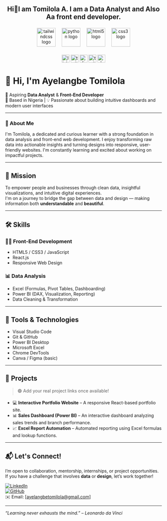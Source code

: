 <h2 align="center">Hi👋I am Tomilola A. I am a Data Analyst and Also Aa front end developer.</h2>

###

<div align="center">
  <img src="https://skillicons.dev/icons?i=tailwind" height="60" alt="tailwindcss logo"  />
  <img width="12" />
  <img src="https://skillicons.dev/icons?i=py" height="60" alt="python logo"  />
  <img width="12" />
  <img src="https://cdn.jsdelivr.net/gh/devicons/devicon/icons/html5/html5-original.svg" height="60" alt="html5 logo"  />
  <img width="12" />
  <img src="https://cdn.jsdelivr.net/gh/devicons/devicon/icons/css3/css3-original.svg" height="60" alt="css3 logo"  />
</div>

###

<div align="center">
  <img src="https://img.shields.io/static/v1?message=LinkedIn&logo=linkedin&label=&color=0077B5&logoColor=white&labelColor=&style=for-the-badge" height="25" alt="linkedin logo"  />
  <img src="https://img.shields.io/static/v1?message=Twitter&logo=twitter&label=&color=1DA1F2&logoColor=white&labelColor=&style=for-the-badge" height="25" alt="twitter logo"  />
  <img src="https://img.shields.io/static/v1?message=Discord&logo=discord&label=&color=7289DA&logoColor=white&labelColor=&style=for-the-badge" height="25" alt="discord logo"  />
  <img src="https://img.shields.io/static/v1?message=Twitch&logo=twitch&label=&color=9146FF&logoColor=white&labelColor=&style=for-the-badge" height="25" alt="twitch logo"  />
  <img src="https://img.shields.io/static/v1?message=dev.to&logo=dev.to&label=&color=0A0A0A&logoColor=white&labelColor=&style=for-the-badge" height="25" alt="devto logo"  />
</div>

###
# 👋 Hi, I'm Ayelangbe Tomilola

🎯 Aspiring **Data Analyst** & **Front-End Developer**  
📍 Based in Nigeria | 💡 Passionate about building intuitive dashboards and modern user interfaces

---

### 🚀 About Me

I'm Tomilola, a dedicated and curious learner with a strong foundation in data analysis and front-end web development. I enjoy transforming raw data into actionable insights and turning designs into responsive, user-friendly websites. I'm constantly learning and excited about working on impactful projects.

---

## 🎯 Mission

To empower people and businesses through clean data, insightful visualizations, and intuitive digital experiences.  
I'm on a journey to bridge the gap between data and design — making information both **understandable** and **beautiful**.

---

## 🛠️ Skills

### 👨‍💻 Front-End Development
- HTML5 / CSS3 / JavaScript
- React.js
- Responsive Web Design

### 📊 Data Analysis
- Excel (Formulas, Pivot Tables, Dashboarding)
- Power BI (DAX, Visualization, Reporting)
- Data Cleaning & Transformation

---

## 🧰 Tools & Technologies

- Visual Studio Code
- Git & GitHub
- Power BI Desktop
- Microsoft Excel
- Chrome DevTools
- Canva / Figma (basic)

---

## 📂 Projects

> 🟢 Add your real project links once available!

- 💻 **Interactive Portfolio Website** – A responsive React-based portfolio site.
- 📊 **Sales Dashboard (Power BI)** – An interactive dashboard analyzing sales trends and branch performance.
- 📈 **Excel Report Automation** – Automated reporting using Excel formulas and lookup functions.

---

## 📬 Let's Connect!

I’m open to collaboration, mentorship, internships, or project opportunities.  
If you have a challenge that involves **data** or **design**, let’s work together!

[![LinkedIn](https://img.shields.io/badge/LinkedIn-blue?logo=linkedin)](https://www.linkedin.com/)  
[![GitHub](https://img.shields.io/badge/GitHub-000?logo=github)](https://github.com/)  
✉️ Email: [ayelangbetomilola@gmail.com]

---

_“Learning never exhausts the mind.” – Leonardo da Vinci_


<!--
**Tomilola1010/Tomilola1010** is a ✨ _special_ ✨ repository because its `README.md` (this file) appears on your GitHub profile.

Here are some ideas to get you started:

- 🔭 I’m currently working on ...
- 🌱 I’m currently learning ...
- 👯 I’m looking to collaborate on ...
- 🤔 I’m looking for help with ...
- 💬 Ask me about ...
- 📫 How to reach me: ...
- 😄 Pronouns: ...
- ⚡ Fun fact: ...
-->
